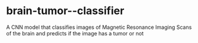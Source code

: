 # brain-tumor--classifier
A CNN model that classifies images of Magnetic Resonance Imaging Scans of the brain and predicts if the image has a tumor or not
